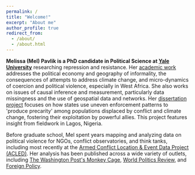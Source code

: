 ```yaml
---
permalink: /
title: "Welcome!"
excerpt: "About me"
author_profile: true
redirect_from: 
  - /about/
  - /about.html
---
```


**Melissa (Mel) Pavlik is a PhD candidate in Political Science at [Yale University](https://politicalscience.yale.edu/people/melissa-pavlik)** researching repression and resistance. Her [academic work](http://www.melissapavlik.com/publications/) addresses the political economy and geography of informality, the consequences of attempts to address climate change, and micro-dynamics of coercion and political violence, especially in West Africa. She also works on issues of causal inference and measurement, particularly data missingness and the use of geospatial data and networks. Her [dissertation project](http://www.melissapavlik.com/publications/2025_JMP_connivance-coercion) focuses on how states use uneven enforcement patterns to 'produce precarity' among populations displaced by conflict and climate change, fostering their exploitation by powerful allies. This project features insight from fieldwork in Lagos, Nigeria.

Before graduate school, Mel spent years mapping and analyzing data on political violence for NGOs, conflict observatories, and think tanks, including most recently at the [Armed Conflict Location & Event Data Project (ACLED)](https://acleddata.com/author/melissa-pavlik/). Her analysis has been published across a wide variety of outlets, including [The Washington Post's Monkey Cage](https://www.washingtonpost.com/politics/2020/07/31/autocratic-governments-are-using-covid-19-pretext-clamp-down-opponents/), [World Politics Review](https://www.worldpoliticsreview.com/author/mel-pavlik/), and [Foreign Policy](https://foreignpolicy.com/author/mel-pavlik/). 

